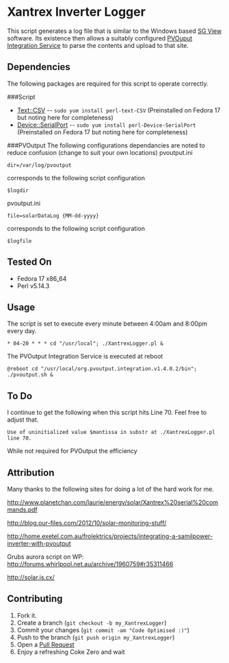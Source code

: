 Xantrex Inverter Logger
=======================

This script generates a log file that is similar to the Windows based [SG View](http://pvoutput.org/help.html#integration) software.
Its existence then allows a suitably configured [PVOuput Integration Service](http://code.google.com/p/pvoutput-integration-service/) to parse the contents and upload to that site.

Dependencies
------------

The following packages are required for this script to operate correctly.

###Script
* [Text::CSV](http://search.cpan.org/~makamaka/Text-CSV-1.21/lib/Text/CSV.pm#DESCRIPTION) -- `sudo yum install perl-text-CSV` (Preinstalled on Fedora 17 but noting here for completeness)
* [Device::SerialPort](http://search.cpan.org/~cook/Device-SerialPort-1.04/SerialPort.pm#DESCRIPTION) -- `sudo yum install perl-Device-SerialPort` (Preinstalled on Fedora 17 but noting here for completeness)

###PVOutput
The following configurations dependancies are noted to reduce confusion (change to suit your own locations)
pvoutput.ini

	dir=/var/log/pvoutput

corresponds to the following script configuration

	$logdir

pvoutput.ini

	file=solarDataLog {MM-dd-yyyy}

corresponds to the following script configuration

	$logfile

Tested On
---------
* Fedora 17 x86_64
* Perl v5.14.3

Usage
-----

The script is set to execute every minute between 4:00am and 8:00pm every day.

	* 04-20 * * * cd "/usr/local"; ./XantrexLogger.pl &

The PVOutput Integration Service is executed at reboot
	
	@reboot cd "/usr/local/org.pvoutput.integration.v1.4.0.2/bin"; ./pvoutput.sh &
	
To Do
-----

I continue to get the following when this script hits Line 70.  Feel free to adjust that.

	Use of uninitialized value $mantissa in substr at ./XantrexLogger.pl line 70.
	
While not required for PVOutput the efficiency 

Attribution
-----------

Many thanks to the following sites for doing a lot of the hard work for me.

http://www.planetchan.com/laurie/energy/solar/Xantrex%20serial%20commands.pdf

http://blog.our-files.com/2012/10/solar-monitoring-stuff/

http://home.exetel.com.au/frolektrics/projects/integrating-a-samilpower-inverter-with-pvoutput

Grubs aurora script on WP: http://forums.whirlpool.net.au/archive/1960759#r35311466

http://solar.js.cx/

Contributing
------------

1. Fork it.
2. Create a branch (`git checkout -b my_XantrexLogger`)
3. Commit your changes (`git commit -am "Code Optimised :)"`)
4. Push to the branch (`git push origin my_XantrexLogger`)
5. Open a [Pull Request][1]
6. Enjoy a refreshing Coke Zero and wait

[1]: http://github.com/systemtester/XantrexSGViewLogger/pulls


